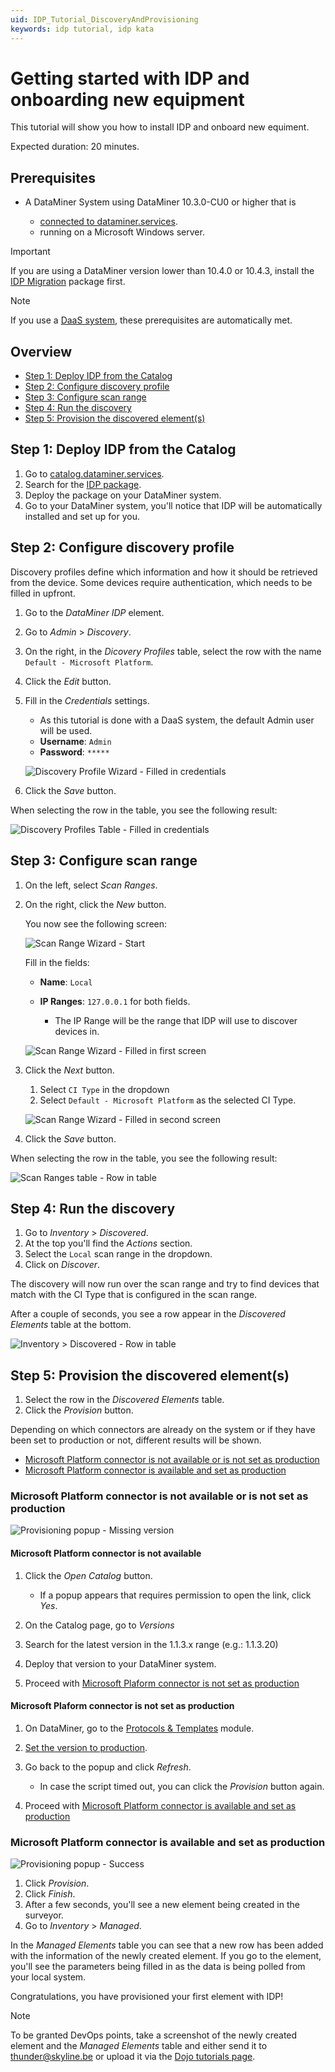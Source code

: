 ```yaml
---
uid: IDP_Tutorial_DiscoveryAndProvisioning
keywords: idp tutorial, idp kata
---
```


# Getting started with IDP and onboarding new equipment

This tutorial will show you how to install IDP and onboard new equiment.

Expected duration: 20 minutes.

<!-- TODO: Uncomment and fill in with correct info when Kata is released.
> [!TIP]
> See also: [Kata #xx: IDP Introduction](https://community.dataminer.services/courses/kata-xx/)
-->

## Prerequisites

- A DataMiner System using DataMiner 10.3.0-CU0 or higher that is

  - [connected to dataminer.services](xref:Connecting_your_DataMiner_System_to_the_cloud).
  - running on a Microsoft Windows server.

> [!IMPORTANT]
> If you are using a DataMiner version lower than 10.4.0 or 10.4.3, install the [IDP Migration](https://community.dataminer.services/download/idp-migration/) package first.

> [!NOTE]
> If you use a [DaaS system](xref:Creating_a_DMS_in_the_cloud), these prerequisites are automatically met.

## Overview

- [Step 1: Deploy IDP from the Catalog](#step-1-deploy-idp-from-the-catalog)
- [Step 2: Configure discovery profile](#step-2-configure-discovery-profile)
- [Step 3: Configure scan range](#step-3-configure-scan-range)
- [Step 4: Run the discovery](#step-4-run-the-discovery)
- [Step 5: Provision the discovered element(s)](#step-5-provision-the-discovered-elements)

## Step 1: Deploy IDP from the Catalog

1. Go to [catalog.dataminer.services](https://catalog.dataminer.services).
1. Search for the [IDP package](https://catalog.dataminer.services/details/package/3163).
1. Deploy the package on your DataMiner system.
1. Go to your DataMiner system, you'll notice that IDP will be automatically installed and set up for you.

## Step 2: Configure discovery profile

Discovery profiles define which information and how it should be retrieved from the device. Some devices require authentication, which needs to be filled in upfront.

1. Go to the *DataMiner IDP* element.
1. Go to *Admin* > *Discovery*.
1. On the right, in the *Dicovery Profiles* table, select the row with the name `Default - Microsoft Platform`.
1. Click the *Edit* button.
1. Fill in the *Credentials* settings.

    - As this tutorial is done with a DaaS system, the default Admin user will be used.
    - **Username**: `Admin`
    - **Password**: `*****`

   ![Discovery Profile Wizard - Filled in credentials](~/user-guide/images/IDP_Tutorial_DiscoveryAndProvisioning_DiscoveryProfile_0.png)

1. Click the *Save* button.

When selecting the row in the table, you see the following result:

![Discovery Profiles Table - Filled in credentials](~/user-guide/images/IDP_Tutorial_DiscoveryAndProvisioning_DiscoveryProfile_1.png)

## Step 3: Configure scan range

1. On the left, select *Scan Ranges*.
1. On the right, click the *New* button.

    You now see the following screen:

   ![Scan Range Wizard - Start](~/user-guide/images/IDP_Tutorial_DiscoveryAndProvisioning_ScanRange_0.png)

    Fill in the fields:

      - **Name**: `Local`
      - **IP Ranges**: `127.0.0.1` for both fields.

        - The IP Range will be the range that IDP will use to discover devices in.

   ![Scan Range Wizard - Filled in first screen](~/user-guide/images/IDP_Tutorial_DiscoveryAndProvisioning_ScanRange_1.png)

1. Click the *Next* button.

    1. Select `CI Type` in the dropdown
    1. Select `Default - Microsoft Platform` as the selected CI Type.

   ![Scan Range Wizard - Filled in second screen](~/user-guide/images/IDP_Tutorial_DiscoveryAndProvisioning_ScanRange_2.png)

1. Click the *Save* button.

When selecting the row in the table, you see the following result:

![Scan Ranges table - Row in table](~/user-guide/images/IDP_Tutorial_DiscoveryAndProvisioning_ScanRange_3.png)

## Step 4: Run the discovery

1. Go to *Inventory* > *Discovered*.
1. At the top you'll find the *Actions* section.
1. Select the `Local` scan range in the dropdown.
1. Click on *Discover*.

The discovery will now run over the scan range and try to find devices that match with the CI Type that is configured in the scan range.

After a couple of seconds, you see a row appear in the *Discovered Elements* table at the bottom.

![Inventory > Discovered - Row in table](~/user-guide/images/IDP_Tutorial_DiscoveryAndProvisioning_Discovery_0.png)

## Step 5: Provision the discovered element(s)

1. Select the row in the *Discovered Elements* table.
1. Click the *Provision* button.

Depending on which connectors are already on the system or if they have been set to production or not, different results will be shown.

- [Microsoft Platform connector is not available or is not set as production](#microsoft-platform-connector-is-not-available-or-is-not-set-as-production)
- [Microsoft Platform connector is available and set as production](#microsoft-platform-connector-is-available-and-set-as-production)

### Microsoft Platform connector is not available or is not set as production

![Provisioning popup - Missing version](~/user-guide/images/IDP_Tutorial_DiscoveryAndProvisioning_Provisioning_MissingVersion.png)

#### Microsoft Platform connector is not available

1. Click the *Open Catalog* button.

   - If a popup appears that requires permission to open the link, click *Yes*.

1. On the Catalog page, go to *Versions*
1. Search for the latest version in the 1.1.3.x range (e.g.: 1.1.3.20)
1. Deploy that version to your DataMiner system.
1. Proceed with [Microsoft Plaform connector is not set as production](#microsoft-plaform-connector-is-not-set-as-production)

#### Microsoft Plaform connector is not set as production

1. On DataMiner, go to the [Protocols & Templates](xref:protocols) module.
1. [Set the version to production](xref:Promoting_a_protocol_version_to_production_version).
1. Go back to the popup and click *Refresh*.

    - In case the script timed out, you can click the *Provision* button again.

1. Proceed with [Microsoft Platform connector is available and set as production](#microsoft-platform-connector-is-available-and-set-as-production)

### Microsoft Platform connector is available and set as production

![Provisioning popup - Success](~/user-guide/images/IDP_Tutorial_DiscoveryAndProvisioning_Provisioning_Success.png)

1. Click *Provision*.
1. Click *Finish*.
1. After a few seconds, you'll see a new element being created in the surveyor.
1. Go to *Inventory* > *Managed*.

In the *Managed Elements* table you can see that a new row has been added with the information of the newly created element. If you go to the element, you'll see the parameters being filled in as the data is being polled from your local system.

Congratulations, you have provisioned your first element with IDP!

> [!NOTE]
> To be granted DevOps points, take a screenshot of the newly created element and the *Managed Elements* table and either send it to [thunder@skyline.be](mailto:thunder@skyline.be) or upload it via the [Dojo tutorials page](https://community.dataminer.services/learning-courses-tutorials/).
